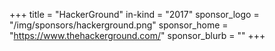 +++
title = "HackerGround"
in-kind = "2017"
sponsor_logo = "/img/sponsors/hackerground.png"
sponsor_home = "https://www.thehackerground.com/"
sponsor_blurb = ""
+++
